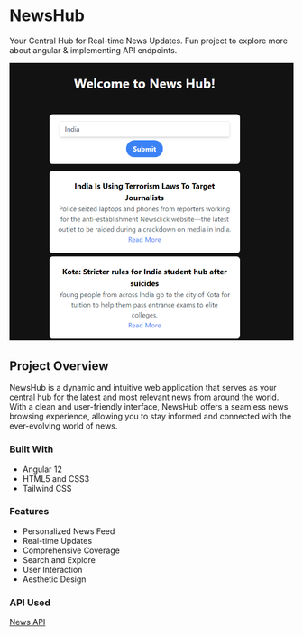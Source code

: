 # NewsHub

Your Central Hub for Real-time News Updates. 
Fun project to explore more about angular & implementing API endpoints.

![NewsHub Screenshot](screenshot.png)

## Project Overview

NewsHub is a dynamic and intuitive web application that serves as your central hub for the latest and most relevant news from around the world. With a clean and user-friendly interface, NewsHub offers a seamless news browsing experience, allowing you to stay informed and connected with the ever-evolving world of news.

### Built With

- Angular 12
- HTML5 and CSS3
- Tailwind CSS

### Features
- Personalized News Feed
- Real-time Updates
- Comprehensive Coverage
- Search and Explore
- User Interaction
- Aesthetic Design

### API Used
[News API](https://newsapi.org)
